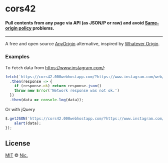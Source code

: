 # cors42
#### Pull contents from any page via API (as JSON/P or raw) and avoid [Same-origin policy](https://en.wikipedia.org/wiki/Same-origin_policy) problems.

----

A free and open source [AnyOrigin](https://web.archive.org/web/20180807170914/http://anyorigin.com/) alternative, inspired by [Whatever Origin](http://WhateverOrigin.org).

### Examples

To `fetch` data from https://www.instagram.com/:

```js
fetch(`https://cors42.000webhostapp.com/?https://www.instagram.com/web/search/topsearch/?context=blended&query=nicolauns`)
  .then(response => {
    if (response.ok) return response.json()
    throw new Error('Network response was not ok.')
  })
  .then(data => console.log(data));
```

Or with jQuery

```js
$.getJSON('https://cors42.000webhostapp.com/?https://www.instagram.com/web/search/topsearch/?context=blended&query=nicolauns', function(data){
    alert(data);
});
```

## License

[MIT](LICENSE) © [Nic.](http://ndev.cf)
